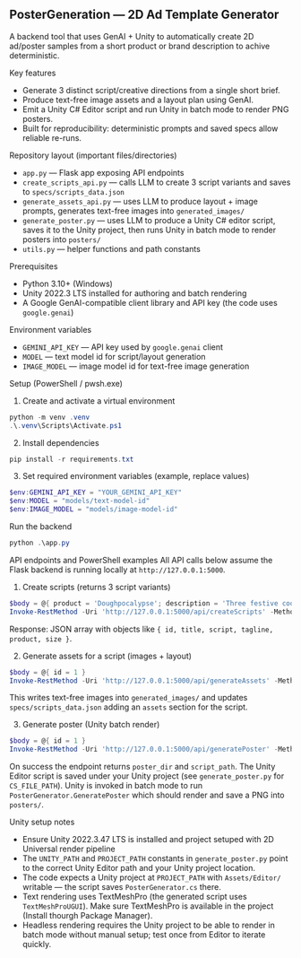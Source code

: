 ## PosterGeneration — 2D Ad Template Generator

A backend tool that uses GenAI + Unity to automatically create 2D ad/poster samples from a short product or brand description to achive deterministic.

Key features
- Generate 3 distinct script/creative directions from a single short brief.
- Produce text-free image assets and a layout plan using GenAI.
- Emit a Unity C# Editor script and run Unity in batch mode to render PNG posters.
- Built for reproducibility: deterministic prompts and saved specs allow reliable re-runs.

Repository layout (important files/directories)
- `app.py` — Flask app exposing API endpoints
- `create_scripts_api.py` — calls LLM to create 3 script variants and saves to `specs/scripts_data.json`
- `generate_assets_api.py` — uses LLM to produce layout + image prompts, generates text-free images into `generated_images/`
- `generate_poster.py` — uses LLM to produce a Unity C# editor script, saves it to the Unity project, then runs Unity in batch mode to render posters into `posters/`
- `utils.py` — helper functions and path constants


Prerequisites
- Python 3.10+ (Windows)
- Unity 2022.3 LTS installed for authoring and batch rendering
- A Google GenAI-compatible client library and API key (the code uses `google.genai`)

Environment variables
- `GEMINI_API_KEY` — API key used by `google.genai` client
- `MODEL` — text model id for script/layout generation
- `IMAGE_MODEL` — image model id for text-free image generation

Setup (PowerShell / pwsh.exe)
1. Create and activate a virtual environment

```powershell
python -m venv .venv
.\.venv\Scripts\Activate.ps1
```

2. Install dependencies

```powershell
pip install -r requirements.txt
```

3. Set required environment variables (example, replace values)

```powershell
$env:GEMINI_API_KEY = "YOUR_GEMINI_API_KEY"
$env:MODEL = "models/text-model-id"
$env:IMAGE_MODEL = "models/image-model-id"
```

Run the backend

```powershell
python .\app.py
```

API endpoints and PowerShell examples
All API calls below assume the Flask backend is running locally at `http://127.0.0.1:5000`.

1) Create scripts (returns 3 script variants)

```powershell
$body = @{ product = 'Doughpocalypse'; description = 'Three festive cookie flavors'; size = '1080x1350' }
Invoke-RestMethod -Uri 'http://127.0.0.1:5000/api/createScripts' -Method Post -ContentType 'application/json' -Body ($body | ConvertTo-Json)
```

Response: JSON array with objects like `{ id, title, script, tagline, product, size }`.

2) Generate assets for a script (images + layout)

```powershell
$body = @{ id = 1 }
Invoke-RestMethod -Uri 'http://127.0.0.1:5000/api/generateAssets' -Method Post -ContentType 'application/json' -Body ($body | ConvertTo-Json)
```

This writes text-free images into `generated_images/` and updates `specs/scripts_data.json` adding an `assets` section for the script.

3) Generate poster (Unity batch render)

```powershell
$body = @{ id = 1 }
Invoke-RestMethod -Uri 'http://127.0.0.1:5000/api/generatePoster' -Method Post -ContentType 'application/json' -Body ($body | ConvertTo-Json)
```

On success the endpoint returns `poster_dir` and `script_path`. The Unity Editor script is saved under your Unity project (see `generate_poster.py` for `CS_FILE_PATH`). Unity is invoked in batch mode to run `PosterGenerator.GeneratePoster` which should render and save a PNG into `posters/`.

Unity setup notes
- Ensure Unity 2022.3.47 LTS is installed and project setuped with 2D Universal render pipeline
- The `UNITY_PATH` and `PROJECT_PATH` constants in `generate_poster.py` point to the correct Unity Editor path and your Unity project location.
- The code expects a Unity project at `PROJECT_PATH` with `Assets/Editor/` writable — the script saves `PosterGenerator.cs` there.
- Text rendering uses TextMeshPro (the generated script uses `TextMeshProUGUI`). Make sure TextMeshPro is available in the project (Install thourgh Package Manager).
- Headless rendering requires the Unity project to be able to render in batch mode without manual setup; test once from Editor to iterate quickly.





